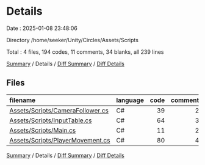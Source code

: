 # Details

Date : 2025-01-08 23:48:06

Directory /home/seeker/Unity/Circles/Assets/Scripts

Total : 4 files,  194 codes, 11 comments, 34 blanks, all 239 lines

[Summary](results.md) / Details / [Diff Summary](diff.md) / [Diff Details](diff-details.md)

## Files
| filename | language | code | comment | blank | total |
| :--- | :--- | ---: | ---: | ---: | ---: |
| [Assets/Scripts/CameraFollower.cs](/Assets/Scripts/CameraFollower.cs) | C# | 39 | 2 | 7 | 48 |
| [Assets/Scripts/InputTable.cs](/Assets/Scripts/InputTable.cs) | C# | 64 | 3 | 14 | 81 |
| [Assets/Scripts/Main.cs](/Assets/Scripts/Main.cs) | C# | 11 | 2 | 4 | 17 |
| [Assets/Scripts/PlayerMovement.cs](/Assets/Scripts/PlayerMovement.cs) | C# | 80 | 4 | 9 | 93 |

[Summary](results.md) / Details / [Diff Summary](diff.md) / [Diff Details](diff-details.md)